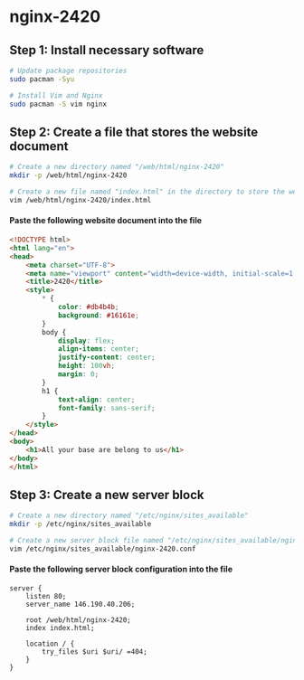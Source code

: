 # nginx-2420

## Step 1: Install necessary software

```bash
# Update package repositories
sudo pacman -Syu

# Install Vim and Nginx
sudo pacman -S vim nginx
```

## Step 2: Create a file that stores the website document

```bash
# Create a new directory named "/web/html/nginx-2420"
mkdir -p /web/html/nginx-2420

# Create a new file named "index.html" in the directory to store the website document
vim /web/html/nginx-2420/index.html
```

#### Paste the following website document into the file

```html
<!DOCTYPE html>
<html lang="en">
<head>
    <meta charset="UTF-8">
    <meta name="viewport" content="width=device-width, initial-scale=1.0">
    <title>2420</title>
    <style>
        * {
            color: #db4b4b;
            background: #16161e;
        }
        body {
            display: flex;
            align-items: center;
            justify-content: center;
            height: 100vh;
            margin: 0;
        }
        h1 {
            text-align: center;
            font-family: sans-serif;
        }
    </style>
</head>
<body>
    <h1>All your base are belong to us</h1>
</body>
</html>
```

## Step 3: Create a new server block

```bash
# Create a new directory named "/etc/nginx/sites_available"
mkdir -p /etc/nginx/sites_available

# Create a new server block file named "/etc/nginx/sites_available/nginx-2420.conf" in the directory
vim /etc/nginx/sites_available/nginx-2420.conf
```

#### Paste the following server block configuration into the file

```
server {
    listen 80;
    server_name 146.190.40.206;
    
    root /web/html/nginx-2420;
    index index.html;
    
    location / {
        try_files $uri $uri/ =404;
    }
}
```

